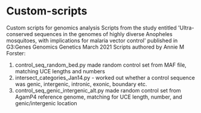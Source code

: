 # Custom-scripts
Custom scripts for genomics analysis
Scripts from the study entitled 'Ultra-conserved sequences in the genomes of highly diverse Anopheles mosquitoes, with implications for malaria vector control' published in G3:Genes Genomics Genetics March 2021
Scripts authored by Annie M Forster:
1. control_seq_random_bed.py made random control set from MAF file, matching UCE lengths and numbers
2. intersect_categories_Jan14.py - worked out whether a control sequence was genic, intergenic, intronic, exonic, boundary etc. 
3. control_seq_genic_intergenic_alt.py made random control set from AgamP4 reference genome, matching for UCE length, number, and genic/intergenic location
